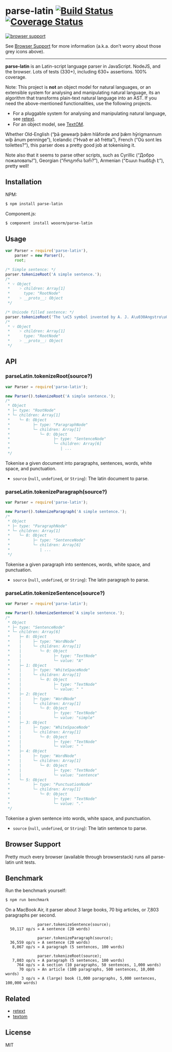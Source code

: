# parse-latin [![Build Status](https://travis-ci.org/wooorm/parse-latin.svg?branch=master)](https://travis-ci.org/wooorm/parse-latin) [![Coverage Status](https://img.shields.io/coveralls/wooorm/parse-latin.svg)](https://coveralls.io/r/wooorm/parse-latin?branch=master)

[![browser support](https://ci.testling.com/wooorm/parse-latin.png) ](https://ci.testling.com/wooorm/parse-latin)

See [Browser Support](#browser-support) for more information (a.k.a. don’t worry about those grey icons above).

---

**parse-latin** is an Latin-script language parser in JavaScript. NodeJS, and the browser. Lots of tests (330+), including 630+ assertions. 100% coverage.

Note: This project is **not** an object model for natural languages, or an extensible system for analysing and manipulating natural language, its an algorithm that transforms plain-text natural language into an AST. If you need the above-mentioned functionalities, use the following projects.

* For a pluggable system for analysing and manipulating natural language, see [retext](https://github.com/wooorm/retext "Retext").
* For an object model, see [TextOM](https://github.com/wooorm/textom "TextOM").

Whether Old-English (“þā gewearþ þǣm hlāforde and þǣm hȳrigmannum wiþ ānum penninge”), Icelandic (“Hvað er að frétta”), French (“Où sont les toilettes?”), this parser does a pretty good job at tokenising it.

Note also that it seems to parse other scripts, such as Cyrillic (“Добро пожаловать!”), Georgian (“როგორა ხარ?”), Armenian (“Շատ հաճելի է”), pretty well!

## Installation

NPM:
```sh
$ npm install parse-latin
```

Component.js:
```sh
$ component install wooorm/parse-latin
```

## Usage

````js
var Parser = require('parse-latin'),
    parser = new Parser(),
    root;

/* Simple sentence: */
parser.tokenizeRoot('A simple sentence.');
/*
 * ˅ Object
 *    ˃ children: Array[1]
 *      type: "RootNode"
 *    ˃ __proto__: Object
 */

/* Unicode filled sentence: */
parser.tokenizeRoot('The \xC5 symbol invented by A. J. A\u030Angstro\u0308m (1814, Lo\u0308gdo\u0308, \u2013 1874) denotes the length 10\u207B\xB9\u2070 m.');
/*
 * ˅ Object
 *    ˃ children: Array[1]
 *      type: "RootNode"
 *    ˃ __proto__: Object
 */
````

## API

### parseLatin.tokenizeRoot(source?)

```js
var Parser = require('parse-latin');

new Parser().tokenizeRoot('A simple sentence.');
/*
 * Object
 * ├─ type: "RootNode"
 * └─ children: Array[1]
 *    └─ 0: Object
 *          ├─ type: "ParagraphNode"
 *          └─ children: Array[1]
 *             └─ 0: Object
 *                   ├─ type: "SentenceNode"
 *                   └─ children: Array[6]
 *                      | ...
 */
```

Tokenise a given document into paragraphs, sentences, words, white space, and punctuation.

- `source` (`null`, `undefined`, or `String`): The latin document to parse.

### parseLatin.tokenizeParagraph(source?)

```js
var Parser = require('parse-latin');

new Parser().tokenizeParagraph('A simple sentence.');
/*
 * Object
 * ├─ type: "ParagraphNode"
 * └─ children: Array[1]
 *    └─ 0: Object
 *          ├─ type: "SentenceNode"
 *          └─ children: Array[6]
 *             | ...
 */
```

Tokenise a given paragraph into sentences, words, white space, and punctuation.

- `source` (`null`, `undefined`, or `String`): The latin paragraph to parse.

### parseLatin.tokenizeSentence(source?)

```js
var Parser = require('parse-latin');

new Parser().tokenizeSentence('A simple sentence.');
/*
 * Object
 * ├─ type: "SentenceNode"
 * └─ children: Array[6]
 *    ├─ 0: Object
 *    |     ├─ type: "WordNode"
 *    |     └─ children: Array[1]
 *    |        └─ 0: Object
 *    |              ├─ type: "TextNode"
 *    |              └─ value: "A"
 *    ├─ 1: Object
 *    |     ├─ type: "WhiteSpaceNode"
 *    |     └─ children: Array[1]
 *    |        └─ 0: Object
 *    |              ├─ type: "TextNode"
 *    |              └─ value: " "
 *    ├─ 2: Object
 *    |     ├─ type: "WordNode"
 *    |     └─ children: Array[1]
 *    |        └─ 0: Object
 *    |              ├─ type: "TextNode"
 *    |              └─ value: "simple"
 *    ├─ 3: Object
 *    |     ├─ type: "WhiteSpaceNode"
 *    |     └─ children: Array[1]
 *    |        └─ 0: Object
 *    |              ├─ type: "TextNode"
 *    |              └─ value: " "
 *    ├─ 4: Object
 *    |     ├─ type: "WordNode"
 *    |     └─ children: Array[1]
 *    |        └─ 0: Object
 *    |              ├─ type: "TextNode"
 *    |              └─ value: "sentence"
 *    └─ 5: Object
 *          ├─ type: "PunctuationNode"
 *          └─ children: Array[1]
 *             └─ 0: Object
 *                   ├─ type: "TextNode"
 *                   └─ value: "."
 */
```

Tokenise a given sentence into words, white space, and punctuation.

- `source` (`null`, `undefined`, or `String`): The latin sentence to parse.

## Browser Support
Pretty much every browser (available through browserstack) runs all parse-latin unit tests.

## Benchmark

Run the benchmark yourself:

```sh
$ npm run benchmark
```

On a MacBook Air, it parser about 3 large books, 70 big articles, or 7,803 paragraphs per second.

```
              parser.tokenizeSentence(source);
  50,117 op/s » A sentence (20 words)

              parser.tokenizeParagraph(source);
  36,559 op/s » A sentence (20 words)
   8,067 op/s » A paragraph (5 sentences, 100 words)

              parser.tokenizeRoot(source);
   7,803 op/s » A paragraph (5 sentences, 100 words)
     764 op/s » A section (10 paragraphs, 50 sentences, 1,000 words)
      70 op/s » An article (100 paragraphs, 500 sentences, 10,000 words)
       3 op/s » A (large) book (1,000 paragraphs, 5,000 sentences, 100,000 words)
```

## Related

  * [retext](https://github.com/wooorm/retext "Retext")
  * [textom](https://github.com/wooorm/textom "TextOM")

## License

  MIT
